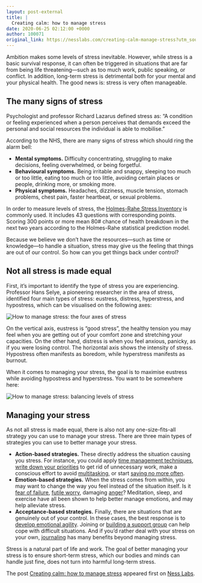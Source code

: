```yaml
---
layout: post-external
title: |
  Creating calm: how to manage stress
date: 2020-06-25 02:12:00 +0000
author: 100071
original_link: https://nesslabs.com/creating-calm-manage-stress?utm_source=rss&utm_medium=rss&utm_campaign=creating-calm-manage-stress
---
```


Ambition makes some levels of stress inevitable. However, while stress is a basic survival response, it can often be triggered in situations that are far from being life threatening—such as too much work, public speaking, or conflict. In addition, long-term stress is detrimental both for your mental and your physical health. The good news is: stress is very often manageable.

## The many signs of stress

Psychologist and professor Richard Lazarus defined stress as: “A condition or feeling experienced when a person perceives that demands exceed the personal and social resources the individual is able to mobilise.”

According to the NHS, there are many signs of stress which should ring the alarm bell:

- **Mental symptoms.** Difficulty concentrating, struggling to make decisions, feeling overwhelmed, or being forgetful.
- **Behavioural symptoms.** Being irritable and snappy, sleeping too much or too little, eating too much or too little, avoiding certain places or people, drinking more, or smoking more.
- **Physical symptoms.** Headaches, dizziness, muscle tension, stomach problems, chest pain, faster heartbeat, or sexual problems.

In order to measure levels of stress, the [Holmes-Rahe Stress Inventory](https://www.stress.org/holmes-rahe-stress-inventory) is commonly used. It includes 43 questions with corresponding points. Scoring 300 points or more mean 80# chance of health breakdown in the next two years according to the Holmes-Rahe statistical prediction model.

Because we believe we don’t have the resources—such as time or knowledge—to handle a situation, stress may give us the feeling that things are out of our control. So how can you get things back under control?

## Not all stress is made equal

First, it’s important to identify the type of stress you are experiencing. Professor Hans Selye, a pioneering researcher in the area of stress, identified four main types of stress: eustress, distress, hyperstress, and hypostress, which can be visualised on the following axes:

![How to manage stress: the four axes of stress](https://nesslabs.com/wp-content/uploads/2020/06/manage-stress-illustration-1.png)

On the vertical axis, eustress is “good stress”, the healthy tension you may feel when you are getting out of your comfort zone and stretching your capacities. On the other hand, distress is when you feel anxious, panicky, as if you were losing control. The horizontal axis shows the intensity of stress. Hypostress often manifests as boredom, while hyperstress manifests as burnout.

When it comes to managing your stress, the goal is to maximise eustress while avoiding hypostress and hyperstress. You want to be somewhere here:

![How to manage stress: balancing levels of stress](https://nesslabs.com/wp-content/uploads/2020/06/manage-stress-illustration-2.png)

## Managing your stress

As not all stress is made equal, there is also not any one-size-fits-all strategy you can use to manage your stress. There are three main types of strategies you can use to better manage your stress.

- **Action-based strategies.** These directly address the situation causing you stress. For instance, you could apply [time management techniques](https://nesslabs.com/time-management), [write down your priorities](https://nesslabs.com/eisenhower-matrix) to get rid of unnecessary work, make a conscious effort to avoid [multitasking](https://nesslabs.com/mindful-context-switching), or start [saying no more often](https://nesslabs.com/boundaries).
- **Emotion-based strategies.** When the stress comes from within, you may want to change the way you feel instead of the situation itself. Is it [fear of failure](https://nesslabs.com/fear-of-failure), [futile worry](https://nesslabs.com/worrying-well), damaging [anger](https://nesslabs.com/manage-conflict)? Meditation, sleep, and exercise have all been shown to help better manage emotions, and may help alleviate stress.
- **Acceptance-based strategies.** Finally, there are situations that are genuinely out of your control. In these cases, the best response is to [develop emotional agility](https://nesslabs.com/emotional-agility). Joining or [building a support group](https://nesslabs.com/how-to-build-a-support-group) can help cope with difficult situations. And if you’d rather deal with your stress on your own, [journaling](https://nesslabs.com/dear-diary) has many benefits beyond managing stress.

Stress is a natural part of life and work. The goal of better managing your stress is to ensure short-term stress, which our bodies and minds can handle just fine, does not turn into harmful long-term stress.

The post [Creating calm: how to manage stress](https://nesslabs.com/creating-calm-manage-stress) appeared first on [Ness Labs](https://nesslabs.com).
